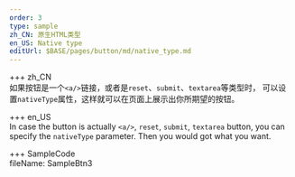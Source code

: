 ```yaml
---
order: 3
type: sample
zh_CN: 原生HTML类型
en_US: Native type
editUrl: $BASE/pages/button/md/native_type.md
---
```


+++ zh_CN  
如果按钮是一个<Code>&lt;a/&gt;</Code>链接，或者是<Code>reset</Code>、<Code>submit</Code>、<Code>textarea</Code>等类型时，
可以设置<Code>nativeType</Code>属性，这样就可以在页面上展示出你所期望的按钮。

+++ en_US  
In case the button is actually <Code>&lt;a/&gt;</Code>, <Code>reset</Code>, <Code>submit</Code>, <Code>textarea</Code>
button, you can specify the <Code>nativeType</Code> parameter.
Then you would got what you want.

+++ SampleCode  
fileName: SampleBtn3

